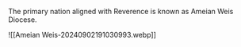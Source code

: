 The primary nation aligned with Reverence is known as Ameian Weis Diocese.

![[Ameian Weis-20240902191030993.webp]]